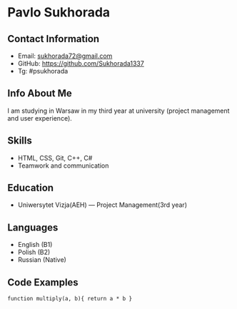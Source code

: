 # Pavlo Sukhorada

## Contact Information
- Email: sukhorada72@gmail.com
- GitHub: https://github.com/Sukhorada1337
- Tg: #psukhorada

## Info About Me
I am studying in Warsaw in my third year at university (project management and user experience).

## Skills
- HTML, CSS, Git, C++, C#
- Teamwork and communication

## Education
- Uniwersytet Vizja(AEH) — Project Management(3rd year)

## Languages
- English (B1)
- Polish (B2)
- Russian (Native)

## Code Examples
`
function multiply(a, b){
  return a * b
}
`
